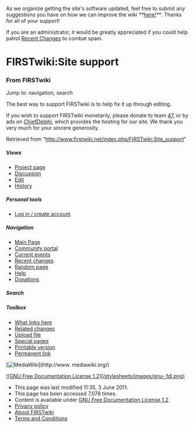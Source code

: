 As we organize getting the site's software updated, feel free to submit any
suggestions you have on how we can improve the wiki
_**_[here!](/index.php/User:Hallry/Suggestions "User:Hallry/Suggestions"
)_**_. Thanks for all of your support!

If you are an administrator, it would be greatly appreciated if you could help
patrol [Recent Changes](/index.php/Special:Recentchanges
"Special:Recentchanges" ) to combat spam.

# FIRSTwiki:Site support

### From FIRSTwiki

Jump to: navigation, search

The best way to support FIRSTwiki is to help fix it up through editing.

If you wish to support FIRSTwiki monetarily, please donate to team
[47](/index.php/47 "47" ), or by ads on [ChiefDelphi](/index.php/ChiefDelphi
"ChiefDelphi" ), which provides the hosting for our site. We thank you very
much for your sincere generosity.

Retrieved from "<http://www.firstwiki.net/index.php/FIRSTwiki:Site_support>"

##### Views

  * [Project page](/index.php/FIRSTwiki:Site_support)
  * [Discussion](/index.php?title=FIRSTwiki_talk:Site_support&action=edit)
  * [Edit](/index.php?title=FIRSTwiki:Site_support&action=edit)
  * [History](/index.php?title=FIRSTwiki:Site_support&action=history)

##### Personal tools

  * [Log in / create account](/index.php?title=Special:Userlogin&returnto=FIRSTwiki:Site_support)

[](/index.php/Main_Page "Main Page" )

##### Navigation

  * [Main Page](/index.php/Main_Page)
  * [Community portal](/index.php/FIRSTwiki:Community_portal)
  * [Current events](/index.php/Current_events)
  * [Recent changes](/index.php/Special:Recentchanges)
  * [Random page](/index.php/Special:Random)
  * [Help](/index.php/FIRSTwiki:Help)
  * [Donations](/index.php/FIRSTwiki:Site_support)

##### Search



##### Toolbox

  * [What links here](/index.php/Special:Whatlinkshere/FIRSTwiki:Site_support)
  * [Related changes](/index.php/Special:Recentchangeslinked/FIRSTwiki:Site_support)
  * [Upload file](/index.php/Special:Upload)
  * [Special pages](/index.php/Special:Specialpages)
  * [Printable version](/index.php?title=FIRSTwiki:Site_support&printable=yes)
  * [Permanent link](/index.php?title=FIRSTwiki:Site_support&oldid=80078)

[![MediaWiki](/skins/common/images/poweredby_mediawiki_88x31.png)](http://www.
mediawiki.org/)

[![GNU Free Documentation License 1.2](/stylesheets/images/gnu-
fdl.png)](http://www.gnu.org/copyleft/fdl.html)

  * This page was last modified 11:35, 3 June 2011.
  * This page has been accessed 7,078 times.
  * Content is available under [GNU Free Documentation License 1.2](http://www.gnu.org/copyleft/fdl.html "http://www.gnu.org/copyleft/fdl.html" ).
  * [Privacy policy](/index.php/FIRSTwiki:Privacy_policy "FIRSTwiki:Privacy policy" )
  * [About FIRSTwiki](/index.php/FIRSTwiki:About "FIRSTwiki:About" )
  * [Terms and Conditions](/index.php/FIRSTwiki:Terms_and_conditions "FIRSTwiki:Terms and conditions" )

